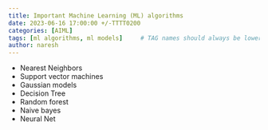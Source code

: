 ```yaml
---
title: Important Machine Learning (ML) algorithms 
date: 2023-06-16 17:00:00 +/-TTTT0200
categories: [AIML]
tags: [ml algorithms, ml models]     # TAG names should always be lowercase
author: naresh
---
```


- Nearest Neighbors
- Support vector machines
- Gaussian models
- Decision Tree
- Random forest
- Naive bayes
- Neural Net